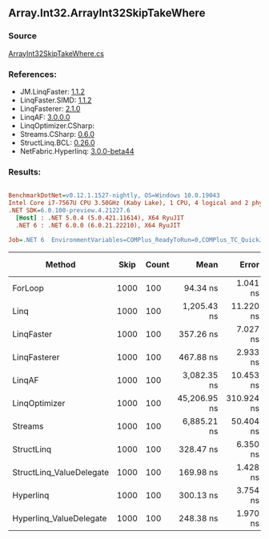 ﻿## Array.Int32.ArrayInt32SkipTakeWhere

### Source
[ArrayInt32SkipTakeWhere.cs](../LinqBenchmarks/Array/Int32/ArrayInt32SkipTakeWhere.cs)

### References:
- JM.LinqFaster: [1.1.2](https://www.nuget.org/packages/JM.LinqFaster/1.1.2)
- LinqFaster.SIMD: [1.1.2](https://www.nuget.org/packages/LinqFaster.SIMD/1.0.3)
- LinqFasterer: [2.1.0](https://www.nuget.org/packages/LinqFasterer/2.1.0)
- LinqAF: [3.0.0.0](https://www.nuget.org/packages/LinqAF/3.0.0.0)
- LinqOptimizer.CSharp: [](https://www.nuget.org/packages/LinqOptimizer.CSharp/)
- Streams.CSharp: [0.6.0](https://www.nuget.org/packages/Streams.CSharp/0.6.0)
- StructLinq.BCL: [0.26.0](https://www.nuget.org/packages/StructLinq/0.26.0)
- NetFabric.Hyperlinq: [3.0.0-beta44](https://www.nuget.org/packages/NetFabric.Hyperlinq/3.0.0-beta44)

### Results:
``` ini

BenchmarkDotNet=v0.12.1.1527-nightly, OS=Windows 10.0.19043
Intel Core i7-7567U CPU 3.50GHz (Kaby Lake), 1 CPU, 4 logical and 2 physical cores
.NET SDK=6.0.100-preview.4.21227.6
  [Host] : .NET 5.0.4 (5.0.421.11614), X64 RyuJIT
  .NET 6 : .NET 6.0.0 (6.0.21.22210), X64 RyuJIT

Job=.NET 6  EnvironmentVariables=COMPlus_ReadyToRun=0,COMPlus_TC_QuickJitForLoops=1,COMPlus_TieredPGO=1  Runtime=.NET 6.0  

```
|                   Method | Skip | Count |         Mean |      Error |     StdDev |  Ratio | RatioSD |   Gen 0 | Gen 1 | Gen 2 | Allocated |
|------------------------- |----- |------ |-------------:|-----------:|-----------:|-------:|--------:|--------:|------:|------:|----------:|
|                  ForLoop | 1000 |   100 |     94.34 ns |   1.041 ns |   0.973 ns |   1.00 |    0.00 |       - |     - |     - |         - |
|                     Linq | 1000 |   100 |  1,205.43 ns |  11.220 ns |   9.369 ns |  12.80 |    0.14 |  0.0725 |     - |     - |     152 B |
|               LinqFaster | 1000 |   100 |    357.26 ns |   7.027 ns |   7.216 ns |   3.79 |    0.09 |  0.7191 |     - |     - |   1,504 B |
|             LinqFasterer | 1000 |   100 |    467.88 ns |   2.933 ns |   2.743 ns |   4.96 |    0.05 |  0.3285 |     - |     - |     688 B |
|                   LinqAF | 1000 |   100 |  3,082.35 ns |  10.453 ns |   9.778 ns |  32.68 |    0.39 |       - |     - |     - |         - |
|            LinqOptimizer | 1000 |   100 | 45,206.95 ns | 310.924 ns | 290.838 ns | 479.24 |    4.63 | 15.1367 |     - |     - |  31,784 B |
|                  Streams | 1000 |   100 |  6,885.21 ns |  50.404 ns |  39.352 ns |  73.07 |    0.89 |  0.4349 |     - |     - |     912 B |
|               StructLinq | 1000 |   100 |    328.47 ns |   6.350 ns |   6.795 ns |   3.47 |    0.09 |  0.0458 |     - |     - |      96 B |
| StructLinq_ValueDelegate | 1000 |   100 |    169.98 ns |   1.428 ns |   1.335 ns |   1.80 |    0.02 |       - |     - |     - |         - |
|                Hyperlinq | 1000 |   100 |    300.13 ns |   3.754 ns |   3.135 ns |   3.19 |    0.05 |       - |     - |     - |         - |
|  Hyperlinq_ValueDelegate | 1000 |   100 |    248.38 ns |   1.970 ns |   1.842 ns |   2.63 |    0.04 |       - |     - |     - |         - |
